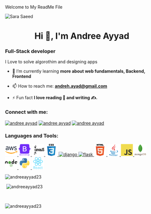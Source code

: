 Welcome to My ReadMe File

<img src="https://camo.githubusercontent.com/2428ac7bcab75ceddfa1e3da7ec2e29fbcb078c3ac2c18fa43d5804e25dd2666/68747470733a2f2f6b6f6d617265762e636f6d2f67687076632f3f757365726e616d653d53617261536165656431266c6162656c3d50726f66696c65253230766965777326636f6c6f723d306537356236267374796c653d666c6174" alt="Sara Saeed" data-canonical-src="https://komarev.com/ghpvc/?username=SaraSaeed1&amp;label=Profile%20views&amp;color=0e75b6&amp;style=flat" style="max-width: 100%;">

<h1 align="center">Hi 👋, I'm Andree Ayyad</h1>
<h3 align="start">Full-Stack developer</h3>
I Love to solve algorothim and designing apps

- 🌱 I’m currently learning **more about web fundamentals, Backend, Frontend**

- 📫 How to reach me: **andreh.ayad@gmail.com**

- ⚡ Fun fact **I love reading 📖 and writing ✍️.**

<h3 align="left">Connect with me:</h3>
<p align="left">
<a href="https://linkedin.com/in/andree ayyad" target="blank"><img align="center" src="https://raw.githubusercontent.com/rahuldkjain/github-profile-readme-generator/master/src/images/icons/Social/linked-in-alt.svg" alt="andree ayyad" height="30" width="40" /></a>
<a href="https://fb.com/andree ayyad" target="blank"><img align="center" src="https://raw.githubusercontent.com/rahuldkjain/github-profile-readme-generator/master/src/images/icons/Social/facebook.svg" alt="andree ayyad" height="30" width="40" /></a>
<a href="https://instagram.com/andree ayyad" target="blank"><img align="center" src="https://raw.githubusercontent.com/rahuldkjain/github-profile-readme-generator/master/src/images/icons/Social/instagram.svg" alt="andree ayyad" height="30" width="40" /></a>
</p>

<h3 align="left">Languages and Tools:</h3>
<p align="left"> <a href="https://aws.amazon.com" target="_blank" rel="noreferrer"> <img src="https://raw.githubusercontent.com/devicons/devicon/master/icons/amazonwebservices/amazonwebservices-original-wordmark.svg" alt="aws" width="40" height="40"/> </a> <a href="https://getbootstrap.com" target="_blank" rel="noreferrer"> <img src="https://raw.githubusercontent.com/devicons/devicon/master/icons/bootstrap/bootstrap-plain-wordmark.svg" alt="bootstrap" width="40" height="40"/> </a> <a href="https://canvasjs.com" target="_blank" rel="noreferrer"> <img src="https://raw.githubusercontent.com/Hardik0307/Hardik0307/master/assets/canvasjs-charts.svg" alt="canvasjs" width="40" height="40"/> </a> <a href="https://www.w3schools.com/css/" target="_blank" rel="noreferrer"> <img src="https://raw.githubusercontent.com/devicons/devicon/master/icons/css3/css3-original-wordmark.svg" alt="css3" width="40" height="40"/> </a> <a href="https://www.djangoproject.com/" target="_blank" rel="noreferrer"> <img src="https://cdn.worldvectorlogo.com/logos/django.svg" alt="django" width="40" height="40"/> </a> <a href="https://flask.palletsprojects.com/" target="_blank" rel="noreferrer"> <img src="https://www.vectorlogo.zone/logos/pocoo_flask/pocoo_flask-icon.svg" alt="flask" width="40" height="40"/> </a> <a href="https://www.w3.org/html/" target="_blank" rel="noreferrer"> <img src="https://raw.githubusercontent.com/devicons/devicon/master/icons/html5/html5-original-wordmark.svg" alt="html5" width="40" height="40"/> </a> <a href="https://www.java.com" target="_blank" rel="noreferrer"> <img src="https://raw.githubusercontent.com/devicons/devicon/master/icons/java/java-original.svg" alt="java" width="40" height="40"/> </a> <a href="https://developer.mozilla.org/en-US/docs/Web/JavaScript" target="_blank" rel="noreferrer"> <img src="https://raw.githubusercontent.com/devicons/devicon/master/icons/javascript/javascript-original.svg" alt="javascript" width="40" height="40"/> </a> <a href="https://www.mongodb.com/" target="_blank" rel="noreferrer"> <img src="https://raw.githubusercontent.com/devicons/devicon/master/icons/mongodb/mongodb-original-wordmark.svg" alt="mongodb" width="40" height="40"/> </a> <a href="https://nodejs.org" target="_blank" rel="noreferrer"> <img src="https://raw.githubusercontent.com/devicons/devicon/master/icons/nodejs/nodejs-original-wordmark.svg" alt="nodejs" width="40" height="40"/> </a> <a href="https://www.python.org" target="_blank" rel="noreferrer"> <img src="https://raw.githubusercontent.com/devicons/devicon/master/icons/python/python-original.svg" alt="python" width="40" height="40"/> </a> <a href="https://reactjs.org/" target="_blank" rel="noreferrer"> <img src="https://raw.githubusercontent.com/devicons/devicon/master/icons/react/react-original-wordmark.svg" alt="react" width="40" height="40"/> </a> </p>

<p><img align="left" src="https://github-readme-stats.vercel.app/api/top-langs?username=andreeayyad23&show_icons=true&locale=en&layout=compact" alt="andreeayyad23" /></p><br>

<p>&nbsp;<img align="center" src="https://github-readme-stats.vercel.app/api?username=andreeayyad23&show_icons=true&locale=en" alt="andreeayyad23" /></p><br>

<p><img align="center" src="https://github-readme-streak-stats.herokuapp.com/?user=andreeayyad23&" alt="andreeayyad23" /></p>
